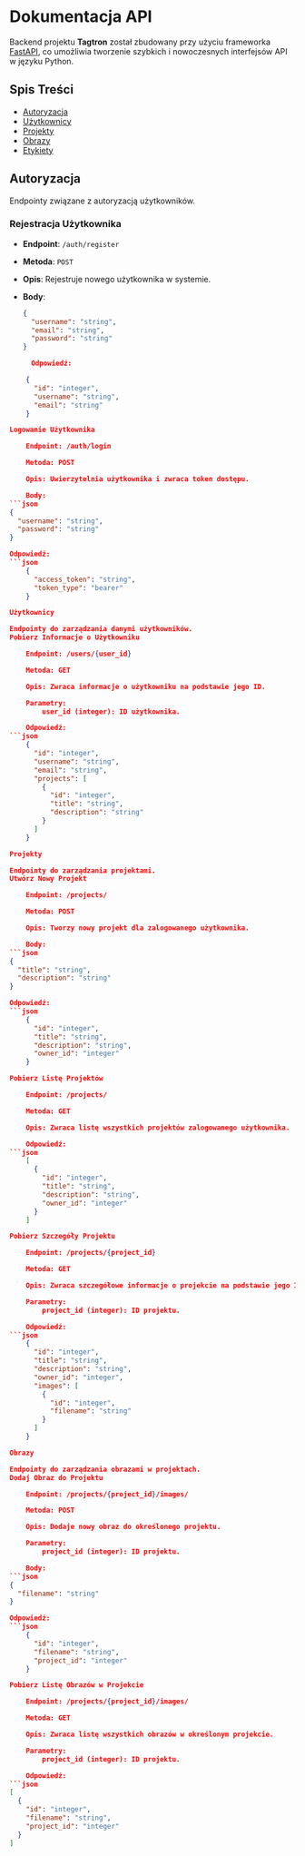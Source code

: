 # Dokumentacja API

Backend projektu **Tagtron** został zbudowany przy użyciu frameworka [FastAPI](https://fastapi.tiangolo.com/), co umożliwia tworzenie szybkich i nowoczesnych interfejsów API w języku Python.

## Spis Treści

- [Autoryzacja](#autoryzacja)
- [Użytkownicy](#użytkownicy)
- [Projekty](#projekty)
- [Obrazy](#obrazy)
- [Etykiety](#etykiety)

## Autoryzacja

Endpointy związane z autoryzacją użytkowników.

### Rejestracja Użytkownika

- **Endpoint**: `/auth/register`
- **Metoda**: `POST`
- **Opis**: Rejestruje nowego użytkownika w systemie.
- **Body**:

  ```json
  {
    "username": "string",
    "email": "string",
    "password": "string"
  }

    Odpowiedź:
```json
    {
      "id": "integer",
      "username": "string",
      "email": "string"
    }

Logowanie Użytkownika

    Endpoint: /auth/login

    Metoda: POST

    Opis: Uwierzytelnia użytkownika i zwraca token dostępu.

    Body:
```json
{
  "username": "string",
  "password": "string"
}

Odpowiedź:
```json
    {
      "access_token": "string",
      "token_type": "bearer"
    }

Użytkownicy

Endpointy do zarządzania danymi użytkowników.
Pobierz Informacje o Użytkowniku

    Endpoint: /users/{user_id}

    Metoda: GET

    Opis: Zwraca informacje o użytkowniku na podstawie jego ID.

    Parametry:
        user_id (integer): ID użytkownika.

    Odpowiedź:
```json
    {
      "id": "integer",
      "username": "string",
      "email": "string",
      "projects": [
        {
          "id": "integer",
          "title": "string",
          "description": "string"
        }
      ]
    }

Projekty

Endpointy do zarządzania projektami.
Utwórz Nowy Projekt

    Endpoint: /projects/

    Metoda: POST

    Opis: Tworzy nowy projekt dla zalogowanego użytkownika.

    Body:
```json
{
  "title": "string",
  "description": "string"
}

Odpowiedź:
```json
    {
      "id": "integer",
      "title": "string",
      "description": "string",
      "owner_id": "integer"
    }

Pobierz Listę Projektów

    Endpoint: /projects/

    Metoda: GET

    Opis: Zwraca listę wszystkich projektów zalogowanego użytkownika.

    Odpowiedź:
```json
    [
      {
        "id": "integer",
        "title": "string",
        "description": "string",
        "owner_id": "integer"
      }
    ]

Pobierz Szczegóły Projektu

    Endpoint: /projects/{project_id}

    Metoda: GET

    Opis: Zwraca szczegółowe informacje o projekcie na podstawie jego ID.

    Parametry:
        project_id (integer): ID projektu.

    Odpowiedź:
```json
    {
      "id": "integer",
      "title": "string",
      "description": "string",
      "owner_id": "integer",
      "images": [
        {
          "id": "integer",
          "filename": "string"
        }
      ]
    }

Obrazy

Endpointy do zarządzania obrazami w projektach.
Dodaj Obraz do Projektu

    Endpoint: /projects/{project_id}/images/

    Metoda: POST

    Opis: Dodaje nowy obraz do określonego projektu.

    Parametry:
        project_id (integer): ID projektu.

    Body:
```json
{
  "filename": "string"
}

Odpowiedź:
```json
    {
      "id": "integer",
      "filename": "string",
      "project_id": "integer"
    }

Pobierz Listę Obrazów w Projekcie

    Endpoint: /projects/{project_id}/images/

    Metoda: GET

    Opis: Zwraca listę wszystkich obrazów w określonym projekcie.

    Parametry:
        project_id (integer): ID projektu.

    Odpowiedź:
```json
[
  {
    "id": "integer",
    "filename": "string",
    "project_id": "integer"
  }
]
